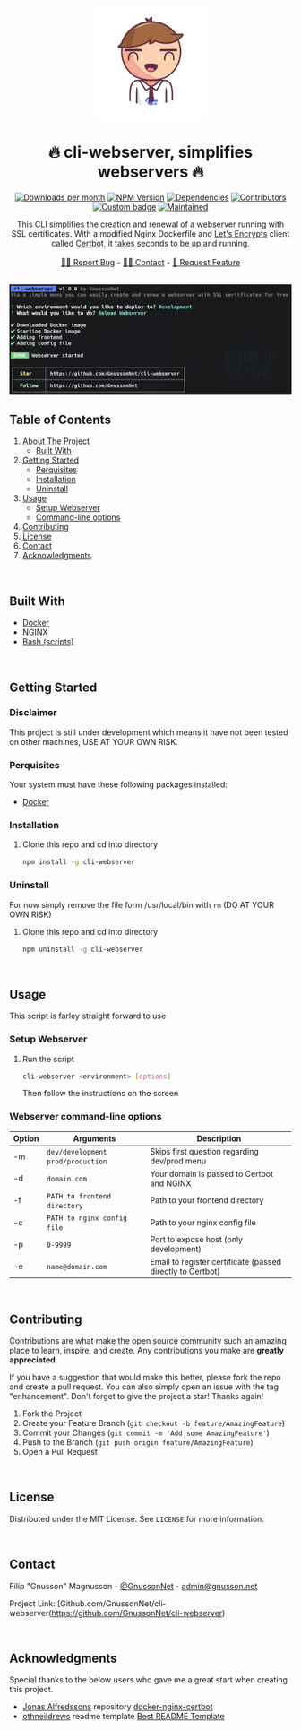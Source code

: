 <br />
<div align="center">
  <a href="https://github.com/GnussonNet/cli-webserver">
  <img src="https://github.com/GnussonNet/cli-webserver/blob/master/.github/logo.svg" alt="logo" width="200" height="200">
  </a>

  <h1 align="center">🔥 cli-webserver, simplifies webservers 🔥</h1>

  <p align="center">
		<a href="https://github.com/GnussonNet/cli-webserver/graphs/contributors"><img alt="Downloads per month" src="https://img.shields.io/github/contributors/GnussonNet/cli-webserver.svg?style=for-the-badge"/></a>
<a href="https://github.com/GnussonNet/cli-webserver/network/members"><img alt="NPM Version" src="https://img.shields.io/github/forks/GnussonNet/cli-webserver.svg?style=for-the-badge"/></a>
<a href="https://github.com/GnussonNet/cli-webserver/stargazers"><img alt="Dependencies" src="https://img.shields.io/github/stars/GnussonNet/cli-webserver.svg?style=for-the-badge"></a>
<a href="https://github.com/GnussonNet/cli-webserver/issues"><img alt="Contributors" src="https://img.shields.io/github/issues/GnussonNet/cli-webserver.svg?style=for-the-badge"/></a>
<a href="https://github.com/GnussonNet/cli-webserver/blob/master/LICENSE"><img alt="Custom badge" src="https://img.shields.io/github/license/GnussonNet/cli-webserver.svg?style=for-the-badge"/></a>
<a href="https://linkedin.com/in/gnussonnet"><img alt="Maintained" src="https://img.shields.io/badge/-LinkedIn-black.svg?style=for-the-badge&logo=linkedin&colorB=555"/></a>
	</p>

  <p align="center">
    This CLI simplifies the creation and renewal of a webserver running with SSL certificates. With a modified Nginx Dockerfile and <a href="https://letsencrypt.org/">Let's Encrypts</a> client called <a href="https://github.com/certbot/certbot">Certbot</a>, it takes seconds to be up and running.
    <br />
    <br />
    <a href="https://github.com/GnussonNet/cli-webserver/issues/new?assignees=&labels=&template=bug_report.md">🕵🏽 Report Bug</a>
    -
    <a href="#contact">✍🏼 Contact</a>
    -
    <a href="https://github.com/GnussonNet/cli-webserverissues/new?assignees=&labels=&template=feature_request.md">🙇 Request Feature</a>
  </p>
</div>

<br />

<img title="Product Screenshot" alt="Product screenshot" src="https://github.com/GnussonNet/cli-webserver/blob/master/.github/preview.png">

<br />

## Table of Contents
<ol>
  <li>
    <a href="#cli-webserver-with-ssl">About The Project</a>
    <ul>
      <li><a href="#built-with">Built With</a></li>
    </ul>
  </li>
  <li>
    <a href="#getting-started">Getting Started</a>
    <ul>
      <li><a href="#perquisites">Perquisites</a></li>
      <li><a href="#installation">Installation</a></li>
      <li><a href="#uninstall">Uninstall</a></li>
    </ul>
  </li>
  <li>
    <a href="#usage">Usage</a>
    <ul>
      <li><a href="#setup-webserver">Setup Webserver</a></li>
      <li><a href="#webserver-command-line-options">Command-line options</a></li>
    </ul>
  </li>
  <li><a href="#contributing">Contributing</a></li>
  <li><a href="#license">License</a></li>
  <li><a href="#contact">Contact</a></li>
  <li><a href="#acknowledgments">Acknowledgments</a></li>
</ol>

<br />

## Built With
* [Docker](https://www.docker.com/)
* [NGINX](https://nginx.org/)
* [Bash (scripts)](https://www.gnu.org/software/bash/)

<br />

## Getting Started
### Disclaimer
This project is still under development which means it have not been tested on other machines, USE AT YOUR OWN RISK.

### Perquisites
Your system must have these following packages installed:

* [Docker](https://www.docker.com/)

### Installation
1. Clone this repo and cd into directory
   ```sh
   npm install -g cli-webserver
   ```
   
### Uninstall
For now simply remove the file form /usr/local/bin with `rm` (DO AT YOUR OWN RISK)

1. Clone this repo and cd into directory
   ```sh
   npm uninstall -g cli-webserver
   ```

<br />

## Usage
This script is farley straight forward to use

### Setup Webserver
1. Run the script
   ```sh
   cli-webserver <environment> [options]
   ```

   Then follow the instructions on the screen

### Webserver command-line options
Option | Arguments  | Description
---|---|---
-m | `dev/development` `prod/production` | Skips first question regarding dev/prod menu | null
-d | `domain.com` | Your domain is passed to Certbot and NGINX | null
-f | `PATH to frontend directory` | Path to your frontend directory | null
-c | `PATH to nginx config file` | Path to your nginx config file | null
-p | `0-9999` | Port to expose host (only development) | null
-e | `name@domain.com` | Email to register certificate (passed directly to Certbot) | null


<br />

## Contributing
Contributions are what make the open source community such an amazing place to learn, inspire, and create. Any contributions you make are **greatly appreciated**.

If you have a suggestion that would make this better, please fork the repo and create a pull request. You can also simply open an issue with the tag "enhancement".
Don't forget to give the project a star! Thanks again!

1. Fork the Project
2. Create your Feature Branch (`git checkout -b feature/AmazingFeature`)
3. Commit your Changes (`git commit -m 'Add some AmazingFeature'`)
4. Push to the Branch (`git push origin feature/AmazingFeature`)
5. Open a Pull Request

<br />

## License
Distributed under the MIT License. See `LICENSE` for more information.

<br />

## Contact
Filip "Gnusson" Magnusson - [@GnussonNet](https://twitter.com/GnussonNet) - admin@gnusson.net

Project Link: [Github.com/GnussonNet/cli-webserver(https://github.com/GnussonNet/cli-webserver)

<br />

## Acknowledgments
Special thanks to the below users who gave me a great start when creating this project.

* [Jonas Alfredssons](https://github.com/JonasAlfredsson) repository [docker-nginx-certbot](https://github.com/JonasAlfredsson/docker-nginx-certbot/blob/master/src/Dockerfile-alpine)
* [othneildrews](https://github.com/othneildrew) readme template [Best README Template](https://github.com/othneildrew/Best-README-Template)